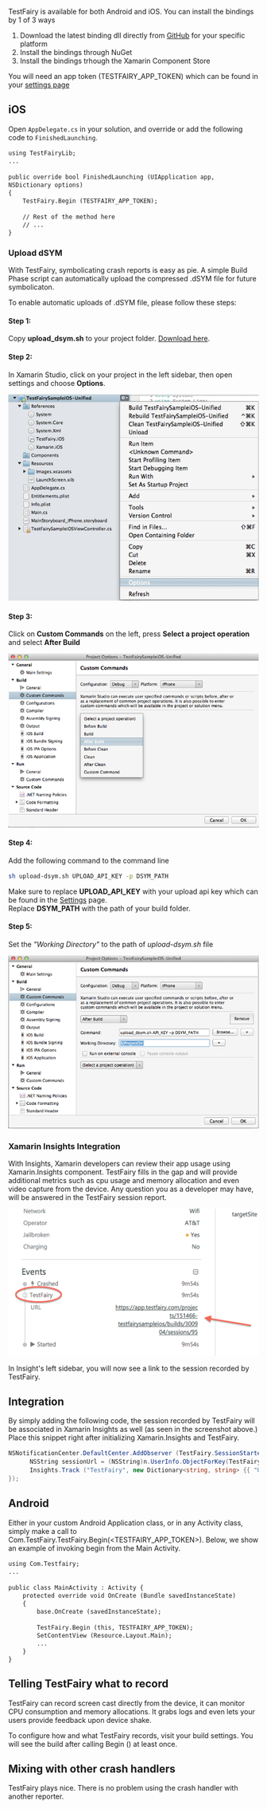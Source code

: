 TestFairy is available for both Android and iOS. You can install the bindings by 1 of 3 ways

1. Download the latest binding dll directly from [GitHub](https://github.com/testfairy/testfairy-xamarin/releases) for your specific platform
1. Install the bindings through NuGet
1. Install the bindings trhough the Xamarin Component Store

You will need an app token (TESTFAIRY_APP_TOKEN) which can be found in your [settings page](http://app.testfairy.com/settings/)

## iOS

Open `AppDelegate.cs` in your solution, and override or add the following code to `FinishedLaunching`.

```
using TestFairyLib;
...

public override bool FinishedLaunching (UIApplication app, NSDictionary options)
{
	TestFairy.Begin (TESTFAIRY_APP_TOKEN);

	// Rest of the method here
	// ...
}
```

### Upload dSYM

With TestFairy, symbolicating crash reports is easy as pie. A simple Build Phase script can automatically upload the compressed .dSYM file for future symbolicaton.

To enable automatic uploads of .dSYM file, please follow these steps:

#### Step 1:

Copy **upload_dsym.sh** to your project folder. [Download here](https://s3.amazonaws.com/testfairy/sdk/upload-dsym.sh).

#### Step 2:

In Xamarin Studio, click on your project in the left sidebar, then open settings and choose **Options**.

![alt](../../img/xamarin/project_options.png)

#### Step 3:

Click on **Custom Commands** on the left, press **Select a project operation**  and select **After Build**

![alt](../../img/xamarin/custom_command.png)

#### Step 4:

Add the following command to the command line

```sh
sh upload-dsym.sh UPLOAD_API_KEY -p DSYM_PATH
```

Make sure to replace **UPLOAD_API_KEY** with your upload api key which can be found in the [Settings](https://app.testfairy.com/settings/) page.  
Replace **DSYM_PATH** with the path of your build folder.

#### Step 5:

Set the *"Working Directory"* to the path of *upload-dsym.sh* file

![alt](../../img/xamarin/upload_dsym_command.png)

### Xamarin Insights Integration

With Insights, Xamarin developers can review their app usage using Xamarin.Insights component. TestFairy fills in the gap and will provide additional metrics such as cpu usage and memory allocation and even video capture from the device. Any question you as a developer may have, will be answered in the TestFairy session report.

![alt](../../img/ios/xamarin-insights/xamarin-insights-integration.png)

In Insight's left sidebar, you will now see a link to the session recorded by TestFairy.

## Integration

By simply adding the following code, the session recorded by TestFairy will be associated in Xamarin Insights as well (as seen in the screenshot above.) Place this snippet right after initializing Xamarin.Insights and TestFairy. 

```csharp
NSNotificationCenter.DefaultCenter.AddObserver (TestFairy.SessionStartedNotification, delegate (NSNotification n) {
	  NSString sessionUrl = (NSString)n.UserInfo.ObjectForKey(TestFairy.SessionStartedUrlKey);
	  Insights.Track ("TestFairy", new Dictionary<string, string> {{ "URL", sessionUrl }});
});
```

## Android
Either in your custom Android Application class, or in any Activity class, simply make a call to Com.TestFairy.TestFairy.Begin(<TESTFAIRY_APP_TOKEN>). Below, we show an example of invoking begin from the Main Activity.

```
using Com.Testfairy;
...

public class MainActivity : Activity {
	protected override void OnCreate (Bundle savedInstanceState)
    {
		base.OnCreate (savedInstanceState);

		TestFairy.Begin (this, TESTFAIRY_APP_TOKEN);
		SetContentView (Resource.Layout.Main);
        ...
    }
}

```

## Telling TestFairy what to record

TestFairy can record screen cast directly from the device, it can monitor CPU consumption and memory allocations. It grabs
logs and even lets your users provide feedback upon device shake. 

To configure how and what TestFairy records, visit your build settings. You will see the build after calling Begin () at
least once.

## Mixing with other crash handlers

TestFairy plays nice. There is no problem using the crash handler with another reporter. 

